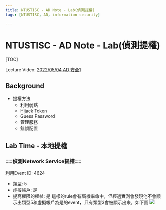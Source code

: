 ```yaml
---
title: NTUSTISC - AD Note - Lab(偵測提權)
tags: [NTUSTISC, AD, information security]

---
```


# NTUSTISC - AD Note - Lab(偵測提權)
[TOC]

Lecture Video: [2022/05/04 AD 安全1](https://youtu.be/Cv2gNQkDM8Q?si=M0LV3dBCMCOy58LN&t=3600)

## Background
* 提權方法
    * 利用弱點
    * Hijack Token
    * Guess Password
    * 管理服務
    * 錯誤配置
## Lab Time - 本地提權
### ==偵測Network Service提權==
利用Event ID: 4624
* 類型: 5
* 虛擬帳戶: 是
* 提高權限的權杖: 是
這樣的rule會有高機率命中，但經過實測會發現他不會顯示出類型5和虛擬帳戶為是的event，只有類型3會被顯示出來，如下圖
![](https://hackmd.io/_uploads/ryoW9NfC3.png)